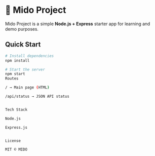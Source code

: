 # 🚀 Mido Project

Mido Project is a simple **Node.js + Express** starter app for learning and demo purposes.

## Quick Start
```bash
# Install dependencies
npm install

# Start the server
npm start
Routes

/ → Main page (HTML)

/api/status → JSON API status


Tech Stack

Node.js

Express.js


License

MIT © MIDO
